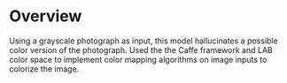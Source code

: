 # Overview
Using a grayscale photograph as input, this model hallucinates a possible color version of the photograph. Used the the Caffe framework and LAB color space to implement color mapping algorithms on image inputs to colorize the image.
